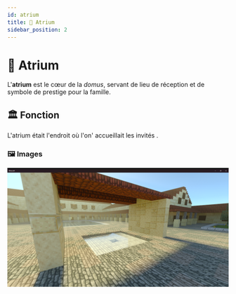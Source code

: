 ```yaml
---
id: atrium
title: 🌊 Atrium
sidebar_position: 2
---
```


# 🌊 Atrium

L'**atrium** est le cœur de la *domus*, servant de lieu de réception et de symbole de prestige pour la famille.

## 🏛️ Fonction
L'atrium était l'endroit où l'on' accueillait les invités .

### 🖼️ Images 
![Minecraft 02_11_2024 17_32_16.png](images%2FMinecraft%2002_11_2024%2017_32_16.png)
